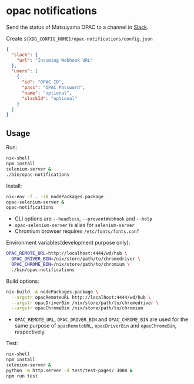 # opac notifications

Send the status of Matsuyama OPAC to a channel in [Slack](https://slack.com).

Create `${XDG_CONFIG_HOME}/opac-notifications/config.json`

```json
{
  "slack": {
    "url": "Incoming Webhook URL"
  },
  "users": [
    {
      "id": "OPAC ID",
      "pass": "OPAC Password",
      "name": "optional",
      "slackId": "optional"
    }
  ]
}
```

## Usage

Run:

```sh
nix-shell
npm install
selenium-server &
./bin/opac-notifications
```

Install:

```sh
nix-env -f . -iA nodePackages.package
opac-selenium-server &
opac-notifications
```

- CLI options are `--headless`, `--preventWebhook` and `--help`
- `opac-selenium-server` is alias for `selenium-server`
- Chromium browser requires `/etc/fonts/fonts.conf`

Environment variables(development purpose only):

```sh
OPAC_REMOTE_URL=http://localhost:4444/wd/hub \
  OPAC_DRIVER_BIN=/nix/store/path/to/chromedriver \
  OPAC_CHROME_BIN=/nix/store/path/to/chromium \
  ./bin/opac-notifications
```

Build options:

```sh
nix-build -A nodePackages.package \
  --argstr opacRemoteURL http://localhost:4444/wd/hub \
  --argstr opacDriverBin /nix/store/path/to/chromedriver \
  --argstr opacChromeBin /nix/store/path/to/chromium
```

- `OPAC_REMOTE_URL`, `OPAC_DRIVER_BIN` and `OPAC_CHROME_BIN` are used for the same purpose of `opacRemoteURL`, `opacDriverBin` and `opacChromeBin`, respectively.

Test:

```sh
nix-shell
npm install
selenium-server &
python -m http.server -d test/test-pages/ 3000 &
npm run test
```
